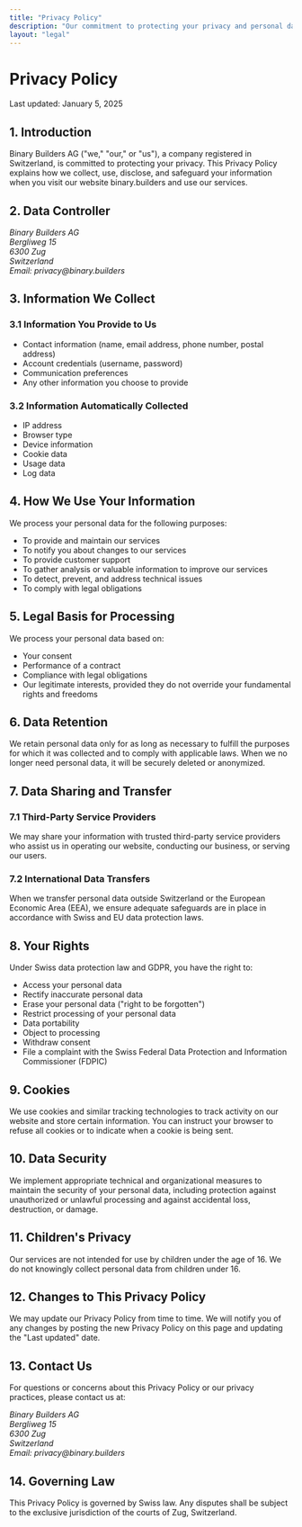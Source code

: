 ```yaml
---
title: "Privacy Policy"
description: "Our commitment to protecting your privacy and personal data"
layout: "legal"
---
```


# Privacy Policy

Last updated: January 5, 2025

## 1. Introduction

Binary Builders AG ("we," "our," or "us"), a company registered in Switzerland, is committed to protecting your privacy. This Privacy Policy explains how we collect, use, disclose, and safeguard your information when you visit our website binary.builders and use our services.

## 2. Data Controller

<address>
Binary Builders AG<br>
Bergliweg 15<br>
6300 Zug<br>
Switzerland<br>
Email: privacy@binary.builders
</address>

## 3. Information We Collect

### 3.1 Information You Provide to Us
- Contact information (name, email address, phone number, postal address)
- Account credentials (username, password)
- Communication preferences
- Any other information you choose to provide

### 3.2 Information Automatically Collected
- IP address
- Browser type
- Device information
- Cookie data
- Usage data
- Log data

## 4. How We Use Your Information

We process your personal data for the following purposes:
- To provide and maintain our services
- To notify you about changes to our services
- To provide customer support
- To gather analysis or valuable information to improve our services
- To detect, prevent, and address technical issues
- To comply with legal obligations

## 5. Legal Basis for Processing

We process your personal data based on:
- Your consent
- Performance of a contract
- Compliance with legal obligations
- Our legitimate interests, provided they do not override your fundamental rights and freedoms

## 6. Data Retention

We retain personal data only for as long as necessary to fulfill the purposes for which it was collected and to comply with applicable laws. When we no longer need personal data, it will be securely deleted or anonymized.

## 7. Data Sharing and Transfer

### 7.1 Third-Party Service Providers
We may share your information with trusted third-party service providers who assist us in operating our website, conducting our business, or serving our users.

### 7.2 International Data Transfers
When we transfer personal data outside Switzerland or the European Economic Area (EEA), we ensure adequate safeguards are in place in accordance with Swiss and EU data protection laws.

## 8. Your Rights

Under Swiss data protection law and GDPR, you have the right to:
- Access your personal data
- Rectify inaccurate personal data
- Erase your personal data ("right to be forgotten")
- Restrict processing of your personal data
- Data portability
- Object to processing
- Withdraw consent
- File a complaint with the Swiss Federal Data Protection and Information Commissioner (FDPIC)

## 9. Cookies

We use cookies and similar tracking technologies to track activity on our website and store certain information. You can instruct your browser to refuse all cookies or to indicate when a cookie is being sent.

## 10. Data Security

We implement appropriate technical and organizational measures to maintain the security of your personal data, including protection against unauthorized or unlawful processing and against accidental loss, destruction, or damage.

## 11. Children's Privacy

Our services are not intended for use by children under the age of 16. We do not knowingly collect personal data from children under 16.

## 12. Changes to This Privacy Policy

We may update our Privacy Policy from time to time. We will notify you of any changes by posting the new Privacy Policy on this page and updating the "Last updated" date.

## 13. Contact Us

For questions or concerns about this Privacy Policy or our privacy practices, please contact us at:

<address>
Binary Builders AG<br>
Bergliweg 15<br>
6300 Zug<br>
Switzerland<br>
Email: privacy@binary.builders
</address>

## 14. Governing Law

This Privacy Policy is governed by Swiss law. Any disputes shall be subject to the exclusive jurisdiction of the courts of Zug, Switzerland. 